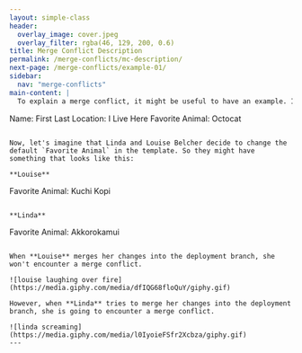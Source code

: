 ```yaml
---
layout: simple-class
header:
  overlay_image: cover.jpeg
  overlay_filter: rgba(46, 129, 200, 0.6)
title: Merge Conflict Description
permalink: /merge-conflicts/mc-description/
next-page: /merge-conflicts/example-01/
sidebar:
  nav: "merge-conflicts"
main-content: |
  To explain a merge conflict, it might be useful to have an example. Imagine we are creating a template for people to describe themselves. You might have something that looks like this:

  ```
  Name: First Last
  Location: I Live Here
  Favorite Animal: Octocat
  ```

  Now, let's imagine that Linda and Louise Belcher decide to change the default `Favorite Animal` in the template. So they might have something that looks like this:

  **Louise**
  ```
  Favorite Animal: Kuchi Kopi
  ```

  **Linda**
  ```
  Favorite Animal: Akkorokamui
  ```

  When **Louise** merges her changes into the deployment branch, she won't encounter a merge conflict.

  ![louise laughing over fire](https://media.giphy.com/media/dfIQG68floQuY/giphy.gif)

  However, when **Linda** tries to merge her changes into the deployment branch, she is going to encounter a merge conflict.

  ![linda screaming](https://media.giphy.com/media/l0IyoieFSfr2Xcbza/giphy.gif)
---
```

